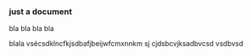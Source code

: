 ### just a document
bla bla bla bla

blala vsécsdklncfkjsdbafjbeijwfcmxnnkm
sj cjdsbcvjksadbvcsd
vsdbvsd

